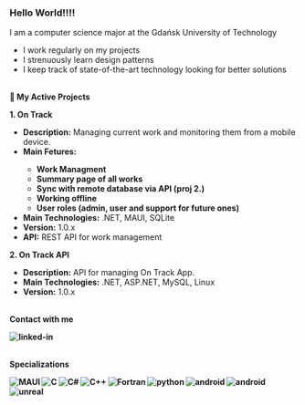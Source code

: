 ### Hello World!!!!
I am a computer science major at the Gdańsk University of Technology<br>
- I work regularly on my projects
- I strenuously learn design patterns
- I keep track of state-of-the-art technology looking for better solutions


<br><b>🚀 My Active Projects</b><br>

<b>1. On Track </b><br>
<ul>
    <li><b>Description:</b> Managing current work and monitoring them from a mobile device.</li>
    <li><b>Main Fetures:</b> </li>
        <ul>
          <li><b>Work Managment</b> </li>
          <li><b>Summary page of all works</b> </li>
          <li><b>Sync with remote database via API (proj 2.)</b> </li>
          <li><b>Working offline</b> </li>
          <li><b>User roles (admin, user and support for future ones)</b> </li>
        </ul>
    <li><b>Main Technologies:</b> .NET, MAUI, SQLite</li>
    <li><b>Version:</b> 1.0.x</li>
    <li><b>API:</b> REST API for work management</li>
</ul>

<b>2. On Track API</b><br>
<ul>
    <li><b>Description:</b> API for managing On Track App.</li>
    <li><b>Main Technologies:</b> .NET, ASP.NET, MySQL, Linux</li>
    <li><b>Version:</b> 1.0.x</li>
</ul>


<br><b>Contact with me<b><br>
  
[<img align="left" alt="linked-in" src="https://img.shields.io/badge/linkedin-%230077B5.svg?&style=for-the-badge&logo=linkedin&logoColor=white" />](https://www.linkedin.com/in/jogonowski/)<br>

<br><b>Specializations<b><br>

<img align="left" alt="MAUI" src="https://img.shields.io/badge/.NET%20MAUI-512BD4?style=for-the-badge&logo=.NET&logoColor=white" />
<img align="left" alt="C" src="https://img.shields.io/badge/C-A8B9CC?style=for-the-badge&logo=C&logoColor=white" />
<img align="left" alt="C#" src="https://img.shields.io/badge/C%23-239120?style=for-the-badge&logo=C-Sharp&logoColor=white" />
<img align="left" alt="C++" src="https://img.shields.io/badge/C%2B%2B-00599C?style=for-the-badge&logo=C%2B%2B&logoColor=white" />
<img align="left" alt="Fortran" src="https://img.shields.io/badge/Fortran-734F96?style=for-the-badge&logo=Fortran&logoColor=white" />
<img align="left" alt="python" src="https://img.shields.io/badge/python-3670A0?style=for-the-badge&logo=python&logoColor=ffdd54" />

  
<img align="left" alt="android" src="https://img.shields.io/static/v1?style=for-the-badge&message=Android&color=222222&logo=Android&logoColor=3DDC84&label=" />
<img align="left" alt="android" src="https://img.shields.io/static/v1?style=for-the-badge&message=Unity&color=222222&logo=Unity&logoColor=FFFFFF&label=" />
<img align="left" alt="unreal" src="https://img.shields.io/badge/Unreal-0E1128?style=for-the-badge&logo=unrealengine&logoColor=white" /><br>

<br>
